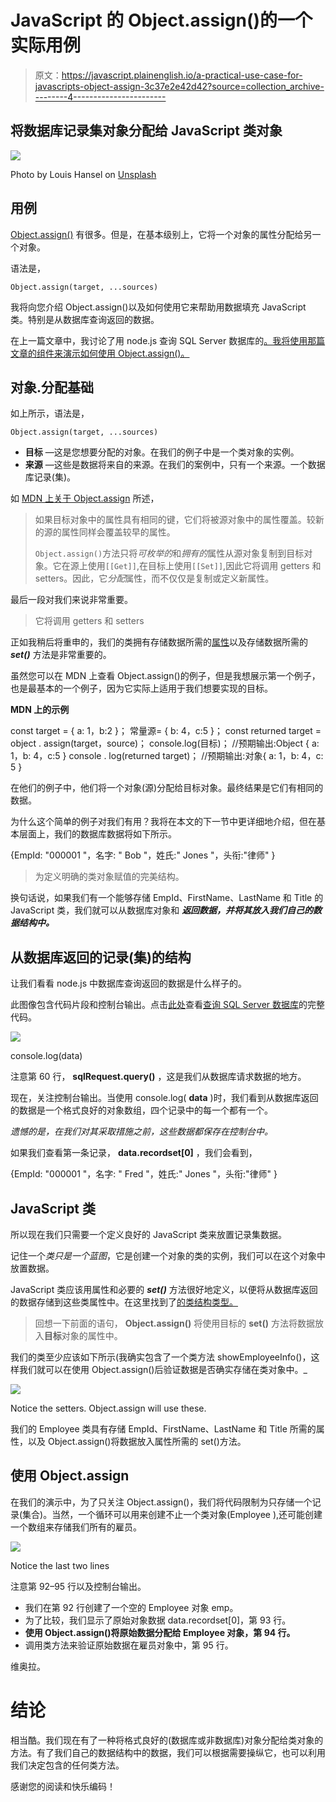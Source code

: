 # JavaScript 的 Object.assign()的一个实际用例

> 原文：<https://javascript.plainenglish.io/a-practical-use-case-for-javascripts-object-assign-3c37e2e42d42?source=collection_archive---------4----------------------->

## 将数据库记录集对象分配给 JavaScript 类对象

![](img/91905677945f04a0286bf627823e9b0d.png)

Photo by Louis Hansel on [Unsplash](https://unsplash.com/)

## 用例

[Object.assign()](https://developer.mozilla.org/en-US/docs/Web/JavaScript/Reference/Global_Objects/Object/assign) 有很多。但是，在基本级别上，它将一个对象的属性分配给另一个对象。

语法是，

```
Object.assign(target, ...sources)
```

我将向您介绍 Object.assign()以及如何使用它来帮助用数据填充 JavaScript 类。特别是从数据库查询返回的数据。

在上一篇文章中，我讨论了用 node.js 查询 SQL Server 数据库的[。我将使用那篇文章的组件来演示如何使用 Object.assign()。](https://link.medium.com/5tVIHlNvyZ)

## 对象.分配基础

如上所示，语法是，

```
Object.assign(target, ...sources)
```

*   **目标** —这是您想要分配的对象。在我们的例子中是一个类对象的实例。
*   **来源** —这些是数据将来自的来源。在我们的案例中，只有一个来源。一个数据库记录(集)。

如 [MDN 上关于 Object.assign](https://developer.mozilla.org/en-US/docs/Web/JavaScript/Reference/Global_Objects/Object/assign) 所述，

> 如果目标对象中的属性具有相同的键，它们将被源对象中的属性覆盖。较新的源的属性同样会覆盖较早的属性。
> 
> `Object.assign()`方法只将*可枚举的*和*拥有的*属性从源对象复制到目标对象。它在源上使用`[[Get]]`,在目标上使用`[[Set]]`,因此它将调用 getters 和 setters。因此，它*分配*属性，而不仅仅是复制或定义新属性。

最后一段对我们来说非常重要。

> 它将调用 getters 和 setters

正如我稍后将重申的，我们的类拥有存储数据所需的[属性](https://link.medium.com/5tVIHlNvyZ)以及存储数据所需的 ***set()*** 方法是非常重要的。

虽然您可以在 MDN 上查看 Object.assign()的例子，但是我想展示第一个例子，也是最基本的一个例子，因为它实际上适用于我们想要实现的目标。

**MDN 上的示例**

const target = { a: 1，b:2 }；
常量源= { b: 4，c:5 }；
const returned target = object . assign(target，source)；
console.log(目标)；
//预期输出:Object { a: 1，b: 4，c:5 }
console . log(returned target)；
//预期输出:对象{ a: 1，b: 4，c: 5 }

在他们的例子中，他们将一个对象(源)分配给目标对象。最终结果是它们有相同的数据。

为什么这个简单的例子对我们有用？我将在本文的下一节中更详细地介绍，但在基本层面上，我们的数据库数据将如下所示。

{EmpId: "000001 "，名字: " Bob "，姓氏:" Jones "，头衔:"律师" }

> 为定义明确的类对象赋值的完美结构。

换句话说，如果我们有一个能够存储 EmpId、FirstName、LastName 和 Title 的 JavaScript 类，我们就可以从数据库对象和 ***返回数据，并将其放入我们自己的数据结构中。***

## 从数据库返回的记录(集)的结构

让我们看看 node.js 中数据库查询返回的数据是什么样子的。

此图像包含代码片段和控制台输出。点击[此处](https://link.medium.com/5tVIHlNvyZ)查看[查询 SQL Server 数据库](https://link.medium.com/5tVIHlNvyZ)的完整代码。

![](img/8744b4ab24954f222da651c529af5faf.png)

console.log(data)

注意第 60 行， **sqlRequest.query()** ，这是我们从数据库请求数据的地方。

现在，关注控制台输出。当使用 console.log( **data** )时，我们看到从数据库返回的数据是一个格式良好的对象数组，四个记录中的每一个都有一个。

*遗憾的是，在我们对其采取措施之前，这些数据都保存在控制台中。*

如果我们查看第一条记录， **data.recordset[0]** ，我们会看到，

{EmpId: "000001 "，名字: " Fred "，姓氏:" Jones "，头衔:"律师" }

## JavaScript 类

所以现在我们只需要一个定义良好的 JavaScript 类来放置记录集数据。

记住一个*类只是一个蓝图*，它是创建一个对象的类的实例，我们可以在这个对象中放置数据。

JavaScript 类应该用属性和必要的 ***set()*** 方法很好地定义，以便将从数据库返回的数据存储到这些类属性中。在这里找到了[的类结构类型。](https://link.medium.com/5tVIHlNvyZ)

> 回想一下前面的语句， **Object.assign()** 将使用目标的 **set()** 方法将数据放入**目标**对象的属性中。

我们的类至少应该如下所示(我确实包含了一个类方法 showEmployeeInfo()，这样我们就可以在使用 Object.assign()后验证数据是否确实存储在类对象中。_

![](img/b283edf47e7ed641eaee28e7d0ef2f47.png)

Notice the setters. Object.assign will use these.

我们的 Employee 类具有存储 EmpId、FirstName、LastName 和 Title 所需的属性，以及 Object.assign()将数据放入属性所需的 set()方法。

## 使用 Object.assign

在我们的演示中，为了只关注 Object.assign()，我们将代码限制为只存储一个记录(集合)。当然，一个循环可以用来创建不止一个类对象(Employee ),还可能创建一个数组来存储我们所有的雇员。

![](img/527f39bbf55530609f07447500c2a9ec.png)

Notice the last two lines

注意第 92–95 行以及控制台输出。

*   我们在第 92 行创建了一个空的 Employee 对象 emp。
*   为了比较，我们显示了原始对象数据 data.recordset[0]，第 93 行。
*   **使用 Object.assign()将原始数据分配给 Employee 对象，第 94 行。**
*   调用类方法来验证原始数据在雇员对象中，第 95 行。

维奥拉。

# 结论

相当酷。我们现在有了一种将格式良好的(数据库或非数据库)对象分配给类对象的方法。有了我们自己的数据结构中的数据，我们可以根据需要操纵它，也可以利用我们决定包含的任何类方法。

感谢您的阅读和快乐编码！